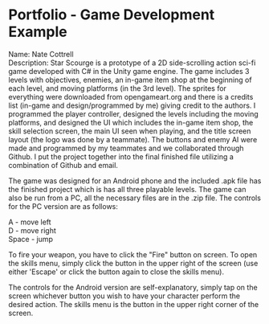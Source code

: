 # Portfolio - Game Development Example

Name: Nate Cottrell<br>
Description: Star Scourge is a prototype of a 2D side-scrolling action sci-fi game developed with C# in the Unity
game engine. The game includes 3 levels with objectives, enemies, an in-game item shop at the beginning of each
level, and moving platforms (in the 3rd level). The sprites for everything were downloaded from opengameart.org and
there is a credits list (in-game and design/programmed by me) giving credit to the authors. I programmed the
player controller, designed the levels including the moving platforms, and designed the UI which includes the
in-game item shop, the skill selection screen, the main UI seen when playing, and the title screen layout
(the logo was done by a teammate). The buttons and enemy AI were made and programmed by my teammates and we
collaborated through Github. I put the project together into the final finished file utilizing a combination
of Github and email.

The game was designed for an Android phone and the included .apk file has the finished project which is has all
three playable levels. The game can also be run from a PC, all the necessary files are in the .zip file. The
controls for the PC version are as follows:

A - move left<br>
D - move right<br>
Space - jump<br>

To fire your weapon, you have to click the "Fire" button on screen.
To open the skills menu, simply click the button in the upper right of the screen (use either 'Escape' or click
the button again to close the skills menu).

The controls for the Android version are self-explanatory, simply tap on the screen whichever button you wish to
have your character perform the desired action. The skills menu is the button in the upper right corner of
the screen.